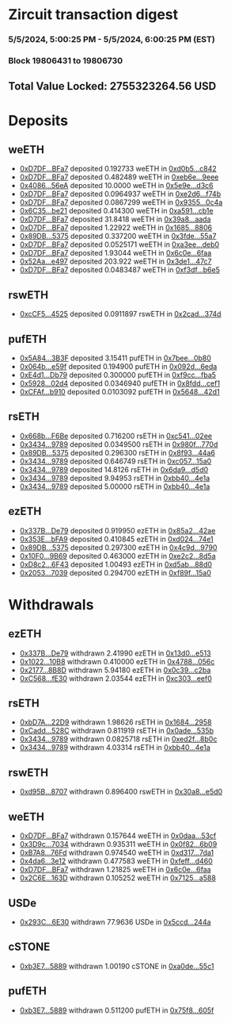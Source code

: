 # Zircuit transaction digest
### 5/5/2024, 5:00:25 PM - 5/5/2024, 6:00:25 PM (EST)
### Block 19806431 to 19806730

## Total Value Locked: 2755323264.56 USD

# Deposits
## weETH
- [0xD7DF...BFa7](https://etherscan.io/address/0xD7DF7E085214743530afF339aFC420c7c720BFa7) deposited 0.192733 weETH in [0xd0b5...c842](https://etherscan.io/tx/0xD7DF7E085214743530afF339aFC420c7c720BFa7)
- [0xD7DF...BFa7](https://etherscan.io/address/0xD7DF7E085214743530afF339aFC420c7c720BFa7) deposited 0.482489 weETH in [0xeb6e...9eee](https://etherscan.io/tx/0xD7DF7E085214743530afF339aFC420c7c720BFa7)
- [0x4086...56eA](https://etherscan.io/address/0x4086f688855dcAe061e7f68fc181566FFfa856eA) deposited 10.0000 weETH in [0x5e9e...d3c6](https://etherscan.io/tx/0x4086f688855dcAe061e7f68fc181566FFfa856eA)
- [0xD7DF...BFa7](https://etherscan.io/address/0xD7DF7E085214743530afF339aFC420c7c720BFa7) deposited 0.0964937 weETH in [0xe2d6...f74b](https://etherscan.io/tx/0xD7DF7E085214743530afF339aFC420c7c720BFa7)
- [0xD7DF...BFa7](https://etherscan.io/address/0xD7DF7E085214743530afF339aFC420c7c720BFa7) deposited 0.0867299 weETH in [0x9355...0c4a](https://etherscan.io/tx/0xD7DF7E085214743530afF339aFC420c7c720BFa7)
- [0x6C35...be21](https://etherscan.io/address/0x6C35e1251e0C1DE1CECbFF6B29b7b202Cd60be21) deposited 0.414300 weETH in [0xa591...cb1e](https://etherscan.io/tx/0x6C35e1251e0C1DE1CECbFF6B29b7b202Cd60be21)
- [0xD7DF...BFa7](https://etherscan.io/address/0xD7DF7E085214743530afF339aFC420c7c720BFa7) deposited 31.8418 weETH in [0x39a8...aada](https://etherscan.io/tx/0xD7DF7E085214743530afF339aFC420c7c720BFa7)
- [0xD7DF...BFa7](https://etherscan.io/address/0xD7DF7E085214743530afF339aFC420c7c720BFa7) deposited 1.22922 weETH in [0x1685...8806](https://etherscan.io/tx/0xD7DF7E085214743530afF339aFC420c7c720BFa7)
- [0x89DB...5375](https://etherscan.io/address/0x89DBE549320B4D4926A7a309A53C0DAa22885375) deposited 0.337200 weETH in [0x3fde...55a7](https://etherscan.io/tx/0x89DBE549320B4D4926A7a309A53C0DAa22885375)
- [0xD7DF...BFa7](https://etherscan.io/address/0xD7DF7E085214743530afF339aFC420c7c720BFa7) deposited 0.0525171 weETH in [0xa3ee...deb0](https://etherscan.io/tx/0xD7DF7E085214743530afF339aFC420c7c720BFa7)
- [0xD7DF...BFa7](https://etherscan.io/address/0xD7DF7E085214743530afF339aFC420c7c720BFa7) deposited 1.93044 weETH in [0x6c0e...6faa](https://etherscan.io/tx/0xD7DF7E085214743530afF339aFC420c7c720BFa7)
- [0x52Aa...e497](https://etherscan.io/address/0x52Aa899454998Be5b000Ad077a46Bbe360F4e497) deposited 203.922 weETH in [0x3de1...47c7](https://etherscan.io/tx/0x52Aa899454998Be5b000Ad077a46Bbe360F4e497)
- [0xD7DF...BFa7](https://etherscan.io/address/0xD7DF7E085214743530afF339aFC420c7c720BFa7) deposited 0.0483487 weETH in [0xf3df...b6e5](https://etherscan.io/tx/0xD7DF7E085214743530afF339aFC420c7c720BFa7)
## rswETH
- [0xcCF5...4525](https://etherscan.io/address/0xcCF57C934728C65aEbb6955802A8c883B1E74525) deposited 0.0911897 rswETH in [0x2cad...374d](https://etherscan.io/tx/0xcCF57C934728C65aEbb6955802A8c883B1E74525)
## pufETH
- [0x5A84...3B3F](https://etherscan.io/address/0x5A84b0E66c3c8050284d9e5d9814c24120AB3B3F) deposited 3.15411 pufETH in [0x7bee...0b80](https://etherscan.io/tx/0x5A84b0E66c3c8050284d9e5d9814c24120AB3B3F)
- [0x064b...e59f](https://etherscan.io/address/0x064b83cC9A4c895C58a928620703599AD5ace59f) deposited 0.194900 pufETH in [0x092d...6eda](https://etherscan.io/tx/0x064b83cC9A4c895C58a928620703599AD5ace59f)
- [0xE4d1...Db79](https://etherscan.io/address/0xE4d1ee9547391Bd6c790Ad9B500EAEb0E9a6Db79) deposited 0.300000 pufETH in [0xf9cc...fba5](https://etherscan.io/tx/0xE4d1ee9547391Bd6c790Ad9B500EAEb0E9a6Db79)
- [0x5928...02d4](https://etherscan.io/address/0x59283621854AC3DA12F7DCE7f7087682fEbe02d4) deposited 0.0346940 pufETH in [0x8fdd...cef1](https://etherscan.io/tx/0x59283621854AC3DA12F7DCE7f7087682fEbe02d4)
- [0xCFAf...b910](https://etherscan.io/address/0xCFAf0fe7459A52e838Caf6827DA6A8964b1Db910) deposited 0.0103092 pufETH in [0x5648...42d1](https://etherscan.io/tx/0xCFAf0fe7459A52e838Caf6827DA6A8964b1Db910)
## rsETH
- [0x668b...F6Be](https://etherscan.io/address/0x668bE56B95545d32cFe158c9471FeA104AFbF6Be) deposited 0.716200 rsETH in [0xc541...02ee](https://etherscan.io/tx/0x668bE56B95545d32cFe158c9471FeA104AFbF6Be)
- [0x3434...9789](https://etherscan.io/address/0x34349c5569e7B846c3558961552D2202760A9789) deposited 0.0349500 rsETH in [0x980f...770d](https://etherscan.io/tx/0x34349c5569e7B846c3558961552D2202760A9789)
- [0x89DB...5375](https://etherscan.io/address/0x89DBE549320B4D4926A7a309A53C0DAa22885375) deposited 0.296300 rsETH in [0x8f93...44a6](https://etherscan.io/tx/0x89DBE549320B4D4926A7a309A53C0DAa22885375)
- [0x3434...9789](https://etherscan.io/address/0x34349c5569e7B846c3558961552D2202760A9789) deposited 0.646749 rsETH in [0xc057...15a0](https://etherscan.io/tx/0x34349c5569e7B846c3558961552D2202760A9789)
- [0x3434...9789](https://etherscan.io/address/0x34349c5569e7B846c3558961552D2202760A9789) deposited 14.8126 rsETH in [0x6da9...d5d0](https://etherscan.io/tx/0x34349c5569e7B846c3558961552D2202760A9789)
- [0x3434...9789](https://etherscan.io/address/0x34349c5569e7B846c3558961552D2202760A9789) deposited 9.94953 rsETH in [0xbb40...4e1a](https://etherscan.io/tx/0x34349c5569e7B846c3558961552D2202760A9789)
- [0x3434...9789](https://etherscan.io/address/0x34349c5569e7B846c3558961552D2202760A9789) deposited 5.00000 rsETH in [0xbb40...4e1a](https://etherscan.io/tx/0x34349c5569e7B846c3558961552D2202760A9789)
## ezETH
- [0x337B...De79](https://etherscan.io/address/0x337B17597275D1655691EC0B6f851D02be54De79) deposited 0.919950 ezETH in [0x85a2...42ae](https://etherscan.io/tx/0x337B17597275D1655691EC0B6f851D02be54De79)
- [0x353E...bFA9](https://etherscan.io/address/0x353E812c3DDC2062f0C08bFAdB06890279d3bFA9) deposited 0.410845 ezETH in [0xd024...74e1](https://etherscan.io/tx/0x353E812c3DDC2062f0C08bFAdB06890279d3bFA9)
- [0x89DB...5375](https://etherscan.io/address/0x89DBE549320B4D4926A7a309A53C0DAa22885375) deposited 0.297300 ezETH in [0x4c9d...9790](https://etherscan.io/tx/0x89DBE549320B4D4926A7a309A53C0DAa22885375)
- [0x10F0...9B69](https://etherscan.io/address/0x10F03058bf25C9830cD93DF200786c8BD66c9B69) deposited 0.463000 ezETH in [0xe2c2...8d5a](https://etherscan.io/tx/0x10F03058bf25C9830cD93DF200786c8BD66c9B69)
- [0xD8c2...6F43](https://etherscan.io/address/0xD8c2DdC4C6d78143de0606c40E1D500c570D6F43) deposited 1.00493 ezETH in [0xd5ab...88d0](https://etherscan.io/tx/0xD8c2DdC4C6d78143de0606c40E1D500c570D6F43)
- [0x2053...7039](https://etherscan.io/address/0x205372aCa124c7c701c5cc35F4f3d732c5727039) deposited 0.294700 ezETH in [0xf89f...15a0](https://etherscan.io/tx/0x205372aCa124c7c701c5cc35F4f3d732c5727039)
# Withdrawals
## ezETH
- [0x337B...De79](https://etherscan.io/address/0x337B17597275D1655691EC0B6f851D02be54De79) withdrawn 2.41990 ezETH in [0x13d0...e513](https://etherscan.io/tx/0x337B17597275D1655691EC0B6f851D02be54De79)
- [0x1022...10B8](https://etherscan.io/address/0x1022686F6d59FB1f513B08888DeD2dD4552510B8) withdrawn 0.410000 ezETH in [0x4788...056c](https://etherscan.io/tx/0x1022686F6d59FB1f513B08888DeD2dD4552510B8)
- [0x2177...8B8D](https://etherscan.io/address/0x2177857554b81b85A56337d5d5440291123f8B8D) withdrawn 5.94180 ezETH in [0x0c39...c2ba](https://etherscan.io/tx/0x2177857554b81b85A56337d5d5440291123f8B8D)
- [0xC568...fE30](https://etherscan.io/address/0xC568786A191732751A8e4b54e5e38fe11D5afE30) withdrawn 2.03544 ezETH in [0xc303...eef0](https://etherscan.io/tx/0xC568786A191732751A8e4b54e5e38fe11D5afE30)
## rsETH
- [0xbD7A...22D9](https://etherscan.io/address/0xbD7AB351DD636C7d6423f6dCf4978244FE8822D9) withdrawn 1.98626 rsETH in [0x1684...2958](https://etherscan.io/tx/0xbD7AB351DD636C7d6423f6dCf4978244FE8822D9)
- [0xCadd...528C](https://etherscan.io/address/0xCaddE3b7858ED6B664D8DB3eBdA876902A58528C) withdrawn 0.811919 rsETH in [0x0ade...535b](https://etherscan.io/tx/0xCaddE3b7858ED6B664D8DB3eBdA876902A58528C)
- [0x3434...9789](https://etherscan.io/address/0x34349c5569e7B846c3558961552D2202760A9789) withdrawn 0.0825718 rsETH in [0xed2f...8b0c](https://etherscan.io/tx/0x34349c5569e7B846c3558961552D2202760A9789)
- [0x3434...9789](https://etherscan.io/address/0x34349c5569e7B846c3558961552D2202760A9789) withdrawn 4.03314 rsETH in [0xbb40...4e1a](https://etherscan.io/tx/0x34349c5569e7B846c3558961552D2202760A9789)
## rswETH
- [0xd95B...8707](https://etherscan.io/address/0xd95B2a88360f142Dc64F5E8Cf6a2c89e3D4b8707) withdrawn 0.896400 rswETH in [0x30a8...e5d0](https://etherscan.io/tx/0xd95B2a88360f142Dc64F5E8Cf6a2c89e3D4b8707)
## weETH
- [0xD7DF...BFa7](https://etherscan.io/address/0xD7DF7E085214743530afF339aFC420c7c720BFa7) withdrawn 0.157644 weETH in [0x0daa...53cf](https://etherscan.io/tx/0xD7DF7E085214743530afF339aFC420c7c720BFa7)
- [0x3D9c...7034](https://etherscan.io/address/0x3D9cED7613538757797b218976EBD2aCc8c57034) withdrawn 0.935311 weETH in [0x0f82...6b09](https://etherscan.io/tx/0x3D9cED7613538757797b218976EBD2aCc8c57034)
- [0xB7A8...76Fd](https://etherscan.io/address/0xB7A848eC120baaa87EbAcd219afd84BEA97676Fd) withdrawn 0.974540 weETH in [0xd317...7da1](https://etherscan.io/tx/0xB7A848eC120baaa87EbAcd219afd84BEA97676Fd)
- [0x4da6...3e12](https://etherscan.io/address/0x4da662257DC28F64695267aC37E3249c91Dc3e12) withdrawn 0.477583 weETH in [0xfeff...d460](https://etherscan.io/tx/0x4da662257DC28F64695267aC37E3249c91Dc3e12)
- [0xD7DF...BFa7](https://etherscan.io/address/0xD7DF7E085214743530afF339aFC420c7c720BFa7) withdrawn 1.21825 weETH in [0x6c0e...6faa](https://etherscan.io/tx/0xD7DF7E085214743530afF339aFC420c7c720BFa7)
- [0x2C6E...163D](https://etherscan.io/address/0x2C6Ed706305946b4473350D9E34f94633629163D) withdrawn 0.105252 weETH in [0x7125...a588](https://etherscan.io/tx/0x2C6Ed706305946b4473350D9E34f94633629163D)
## USDe
- [0x293C...6E30](https://etherscan.io/address/0x293C6937D8D82e05B01335F7B33FBA0c8e256E30) withdrawn 77.9636 USDe in [0x5ccd...244a](https://etherscan.io/tx/0x293C6937D8D82e05B01335F7B33FBA0c8e256E30)
## cSTONE
- [0xb3E7...5889](https://etherscan.io/address/0xb3E72b1f2599C3a3Cb31F636d5Cd19e18aB25889) withdrawn 1.00190 cSTONE in [0xa0de...55c1](https://etherscan.io/tx/0xb3E72b1f2599C3a3Cb31F636d5Cd19e18aB25889)
## pufETH
- [0xb3E7...5889](https://etherscan.io/address/0xb3E72b1f2599C3a3Cb31F636d5Cd19e18aB25889) withdrawn 0.511200 pufETH in [0x75f8...605f](https://etherscan.io/tx/0xb3E72b1f2599C3a3Cb31F636d5Cd19e18aB25889)
